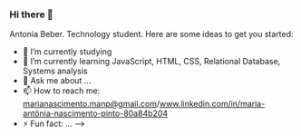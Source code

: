 ### Hi there 👋

Antonia Beber.
Technology student.
Here are some ideas to get you started:

- 🔭 I’m currently studying
- 🌱 I’m currently learning JavaScript, HTML, CSS, Relational Database, Systems analysis
- 💬 Ask me about ...
- 📫 How to reach me: marianascimento.manp@gmail.com/www.linkedin.com/in/maria-antônia-nascimento-pinto-80a84b204
- ⚡ Fun fact: ...
-->
